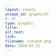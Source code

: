 ```yaml
---
layout: county 
unique_id: graphic47
#: 47
type: graphic
title: 
alt_text: 
link: 
filename: consent.png
date: 2020-07-21
---
```

